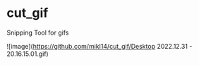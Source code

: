 # cut_gif
Snipping Tool for gifs

![image](https://github.com/mikl14/cut_gif/Desktop 2022.12.31 - 20.16.15.01.gif)
